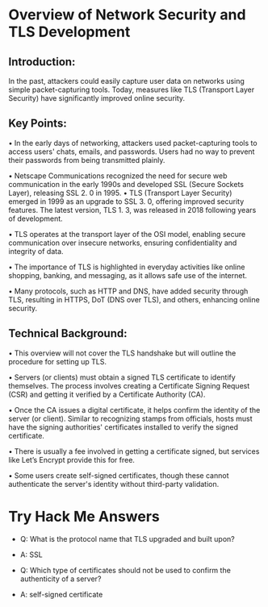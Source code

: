 # Overview of Network Security and TLS Development 

## Introduction: 
In the past, attackers could easily capture user data on networks using simple packet-capturing tools. Today, measures like TLS (Transport Layer Security) have significantly improved online security. 

## Key Points: 
• In the early days of networking, attackers used packet-capturing tools to access users' chats, emails, and passwords. Users had no way to prevent their passwords from being transmitted plainly. 

• Netscape Communications recognized the need for secure web communication in the early 1990s and developed SSL (Secure Sockets Layer), releasing SSL 2. 0 in 1995. 
• TLS (Transport Layer Security) emerged in 1999 as an upgrade to SSL 3. 0, offering improved security features. The latest version, TLS 1. 3, was released in 2018 following years of development. 

• TLS operates at the transport layer of the OSI model, enabling secure communication over insecure networks, ensuring confidentiality and integrity of data. 

• The importance of TLS is highlighted in everyday activities like online shopping, banking, and messaging, as it allows safe use of the internet. 

• Many protocols, such as HTTP and DNS, have added security through TLS, resulting in HTTPS, DoT (DNS over TLS), and others, enhancing online security. 

## Technical Background: 
• This overview will not cover the TLS handshake but will outline the procedure for setting up TLS. 

• Servers (or clients) must obtain a signed TLS certificate to identify themselves. The process involves creating a Certificate Signing Request (CSR) and getting it verified by a Certificate Authority (CA). 

• Once the CA issues a digital certificate, it helps confirm the identity of the server (or client). Similar to recognizing stamps from officials, hosts must have the signing authorities' certificates installed to verify the signed certificate. 

• There is usually a fee involved in getting a certificate signed, but services like Let’s Encrypt provide this for free. 

• Some users create self-signed certificates, though these cannot authenticate the server's identity without third-party validation.

# Try Hack Me Answers

- Q: What is the protocol name that TLS upgraded and built upon?
- A: SSL

- Q: Which type of certificates should not be used to confirm the authenticity of a server?

- A: self-signed certificate
